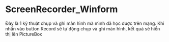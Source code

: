 # ScreenRecorder_Winform
Đây là 1 kỹ thuật chụp và ghi màn hình mà mình đã học được trên mạng.
Khi nhấn vào button Record sẽ tự động chụp và ghi màn hình, kết quả sẽ hiển thị lên PictureBox
